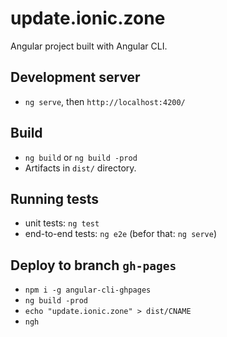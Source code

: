 # update.ionic.zone

Angular project built with Angular CLI.

## Development server

* `ng serve`, then `http://localhost:4200/`

## Build

* `ng build` or `ng build -prod`
* Artifacts in `dist/` directory. 

## Running tests

* unit tests: `ng test` 
* end-to-end tests: `ng e2e` (befor that: `ng serve`)

## Deploy to branch `gh-pages`

* `npm i -g angular-cli-ghpages`
* `ng build -prod`
* `echo "update.ionic.zone" > dist/CNAME`
* `ngh`
